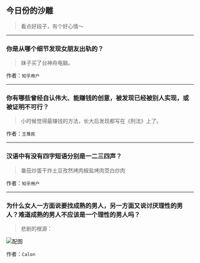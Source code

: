 ## 今日份的沙雕

> 看点好段子，有个好心情～


 
---

### 你是从哪个细节发现女朋友出轨的？

> 妹子买了台神舟电脑。


作者：`知乎用户`

---

### 你有哪些曾经自认伟大、能赚钱的创意，被发现已经被别人实现，或被证明不可行？

> 小时候觉得最赚钱的方法，长大后发现都写在《刑法》上了。


作者：`王尊民`

---

### 汉语中有没有四字短语分别是一二三四声？

> 番茄炒蛋干炸土豆孜然烤肉椒盐烤肉茭白炒肉


作者：`知乎用户`

---

### 为什么女人一方面说要找成熟的男人，另一方面又说讨厌理性的男人？难道成熟的男人不应该是一个理性的男人吗？

> 悲剧的根源：



![配图](http://pic2.zhimg.com/ffec13151311a04db2700afffea9ef7f_b.jpg)


作者：`Calon`